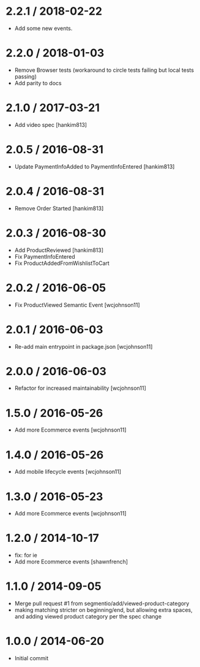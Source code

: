 2.2.1 / 2018-02-22
==================

* Add some new events.

2.2.0 / 2018-01-03
==================

* Remove Browser tests (workaround to circle tests failing but local tests passing)
* Add parity to docs


2.1.0 / 2017-03-21
==================

 * Add video spec [hankim813]

2.0.5 / 2016-08-31
==================

 * Update PaymentInfoAdded to PaymentInfoEntered [hankim813]

2.0.4 / 2016-08-31
==================

 * Remove Order Started [hankim813]

2.0.3 / 2016-08-30
==================

 * Add ProductReviewed [hankim813]
 * Fix PaymentInfoEntered
 * Fix ProductAddedFromWishlistToCart

2.0.2 / 2016-06-05
==================

 * Fix ProductViewed Semantic Event [wcjohnson11]

2.0.1 / 2016-06-03
==================

 * Re-add main entrypoint in package.json [wcjohnson11]


2.0.0 / 2016-06-03
==================

 * Refactor for increased maintainability [wcjohnson11]

1.5.0 / 2016-05-26
==================

 * Add more Ecommerce events [wcjohnson11]

1.4.0 / 2016-05-26
==================

 * Add mobile lifecycle events [wcjohnson11]

1.3.0 / 2016-05-23
==================

 * Add more Ecommerce events [wcjohnson11]

1.2.0 / 2014-10-17
==================

 * fix: for ie
 * Add more Ecommerce events [shawnfrench]

1.1.0 / 2014-09-05
==================

  * Merge pull request #1 from segmentio/add/viewed-product-category
  * making matching stricter on beginning/end, but allowing extra spaces, and adding viewed product category per the spec change

1.0.0 / 2014-06-20
==================

 * Initial commit
